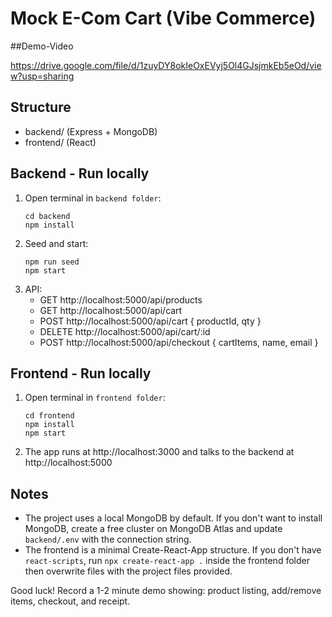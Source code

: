 # Mock E-Com Cart (Vibe Commerce) 

##Demo-Video

https://drive.google.com/file/d/1zuyDY8okIeOxEVyj5Ol4GJsjmkEb5eOd/view?usp=sharing

## Structure
- backend/  (Express + MongoDB)
- frontend/ (React)

## Backend - Run locally
1. Open terminal in `backend folder`:
   ```
   cd backend
   npm install
   ```
2. Seed and start:
   ```
   npm run seed
   npm start
   ```
3. API:
   - GET http://localhost:5000/api/products
   - GET http://localhost:5000/api/cart
   - POST http://localhost:5000/api/cart  { productId, qty }
   - DELETE http://localhost:5000/api/cart/:id
   - POST http://localhost:5000/api/checkout  { cartItems, name, email }

## Frontend - Run locally
1. Open terminal in `frontend folder`:
   ```
   cd frontend
   npm install
   npm start
   ```
2. The app runs at http://localhost:3000 and talks to the backend at http://localhost:5000

## Notes
- The project uses a local MongoDB by default. If you don't want to install MongoDB, create a free cluster on MongoDB Atlas and update `backend/.env` with the connection string.
- The frontend is a minimal Create-React-App structure. If you don't have `react-scripts`, run `npx create-react-app .` inside the frontend folder then overwrite files with the project files provided.

Good luck! Record a 1-2 minute demo showing: product listing, add/remove items, checkout, and receipt.
